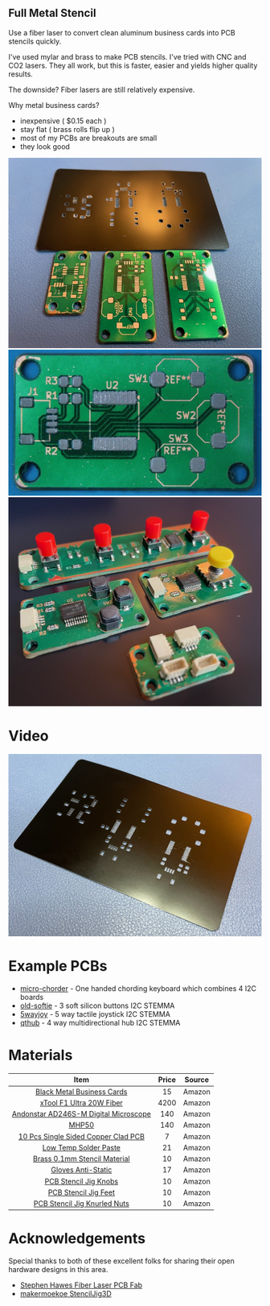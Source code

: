
Full Metal Stencil
---
Use a fiber laser to convert clean aluminum business cards into PCB stencils quickly. 

I've used mylar and brass to make PCB stencils. I've tried  with CNC and CO2 lasers. They all work, but this is faster, easier and yields higher quality results.

The downside? Fiber lasers are still relatively expensive.

Why metal business cards? 

* inexpensive ( $0.15 each ) 
* stay flat ( brass rolls flip up )
* most of my PCBs are breakouts are small
* they look good 

![Screenshot](pics/stencil-pcb.jpeg)
![Screenshot](pics/os-paste.jpeg)
![Screenshot](pics/stuffed.jpeg)

Video
===
[![Watch the video](pics/stencil.jpeg)](https://youtu.be/vPO3uMIyp_U?si=KMxxIIJ2tkyMDK75)


Example PCBs
===

* [micro-chorder](https://github.com/mikeysklar/micro-chorder) - One handed chording keyboard which combines 4 I2C boards
* [old-softie](https://github.com/mikeysklar/old-softie) -  3 soft silicon buttons I2C STEMMA
* [5wayjoy](https://github.com/mikeysklar/5wayjoy) - 5 way tactile joystick I2C STEMMA
* [qthub](https://github.com/mikeysklar/qthub) - 4 way multidirectional hub I2C STEMMA


Materials
===
|                 Item                                    | Price | Source |
|:-------------------------------------------------------:|:-----:|:------:|
| [Black Metal Business Cards](https://amzn.to/4iVwLtZ)      | 15  | Amazon |
| [xTool F1 Ultra 20W Fiber](https://amzn.to/41h2cZH)      | 4200  | Amazon |
| [Andonstar AD246S-M Digital Microscope](https://amzn.to/41iweML) | 140  | Amazon |
| [MHP50](https://amzn.to/4gItVXV)                         | 140   | Amazon |
| [10 Pcs Single Sided Copper Clad PCB](https://amzn.to/4jXkF4V) | 7     | Amazon |
| [Low Temp Solder Paste](https://amzn.to/42WLXSY)         | 21    | Amazon |
| [Brass 0.1mm Stencil Material](https://amzn.to/42XMIes)  | 10    | Amazon |
| [Gloves Anti-Static](https://amzn.to/3X36cKU)            | 17     | Amazon |
| [PCB Stencil Jig Knobs](https://amzn.to/42TYsPh)         | 10    | Amazon |
| [PCB Stencil Jig Feet](https://amzn.to/4i0Jrzc)           | 10    | Amazon |
| [PCB Stencil Jig Knurled Nuts](https://amzn.to/3X5jerg)    | 10    | Amazon |


Acknowledgements
===
Special thanks to both of these excellent folks for sharing their open hardware designs in this area.

* [Stephen Hawes Fiber Laser PCB Fab](https://github.com/sphawes/fiber-laser-pcb-fab)
* [makermoekoe StencilJig3D](https://github.com/makermoekoe/StencilJig3D/tree/main)
